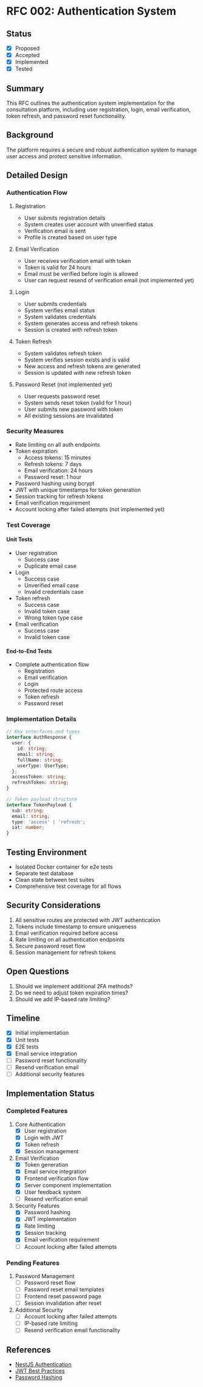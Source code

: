 # RFC 002: Authentication System

## Status
- [x] Proposed
- [x] Accepted
- [x] Implemented
- [x] Tested

## Summary
This RFC outlines the authentication system implementation for the consultation platform, including user registration, login, email verification, token refresh, and password reset functionality.

## Background
The platform requires a secure and robust authentication system to manage user access and protect sensitive information.

## Detailed Design

### Authentication Flow
1. Registration
   - User submits registration details
   - System creates user account with unverified status
   - Verification email is sent
   - Profile is created based on user type

2. Email Verification
   - User receives verification email with token
   - Token is valid for 24 hours
   - Email must be verified before login is allowed
   - User can request resend of verification email (not implemented yet)

3. Login
   - User submits credentials
   - System verifies email status
   - System validates credentials
   - System generates access and refresh tokens
   - Session is created with refresh token

4. Token Refresh
   - System validates refresh token
   - System verifies session exists and is valid
   - New access and refresh tokens are generated
   - Session is updated with new refresh token

5. Password Reset (not implemented yet)
   - User requests password reset
   - System sends reset token (valid for 1 hour)
   - User submits new password with token
   - All existing sessions are invalidated

### Security Measures
- Rate limiting on all auth endpoints
- Token expiration:
  - Access tokens: 15 minutes
  - Refresh tokens: 7 days
  - Email verification: 24 hours
  - Password reset: 1 hour
- Password hashing using bcrypt
- JWT with unique timestamps for token generation
- Session tracking for refresh tokens
- Email verification requirement
- Account locking after failed attempts (not implemented yet)

### Test Coverage
#### Unit Tests
- User registration
  - Success case
  - Duplicate email case
- Login
  - Success case
  - Unverified email case
  - Invalid credentials case
- Token refresh
  - Success case
  - Invalid token case
  - Wrong token type case
- Email verification
  - Success case
  - Invalid token case

#### End-to-End Tests
- Complete authentication flow
  - Registration
  - Email verification
  - Login
  - Protected route access
  - Token refresh
  - Password reset

### Implementation Details
```typescript
// Key interfaces and types
interface AuthResponse {
  user: {
    id: string;
    email: string;
    fullName: string;
    userType: UserType;
  };
  accessToken: string;
  refreshToken: string;
}

// Token payload structure
interface TokenPayload {
  sub: string;
  email: string;
  type: 'access' | 'refresh';
  iat: number;
}
```

## Testing Environment
- Isolated Docker container for e2e tests
- Separate test database
- Clean state between test suites
- Comprehensive test coverage for all flows

## Security Considerations
1. All sensitive routes are protected with JWT authentication
2. Tokens include timestamp to ensure uniqueness
3. Email verification required before access
4. Rate limiting on all authentication endpoints
5. Secure password reset flow
6. Session management for refresh tokens

## Open Questions
1. Should we implement additional 2FA methods?
2. Do we need to adjust token expiration times?
3. Should we add IP-based rate limiting?

## Timeline
- [x] Initial implementation
- [x] Unit tests
- [x] E2E tests
- [x] Email service integration
- [ ] Password reset functionality
- [ ] Resend verification email
- [ ] Additional security features

## Implementation Status
### Completed Features
1. Core Authentication
   - [x] User registration
   - [x] Login with JWT
   - [x] Token refresh
   - [x] Session management

2. Email Verification
   - [x] Token generation
   - [x] Email service integration
   - [x] Frontend verification flow
   - [x] Server component implementation
   - [x] User feedback system
   - [ ] Resend verification email

3. Security Features
   - [x] Password hashing
   - [x] JWT implementation
   - [x] Rate limiting
   - [x] Session tracking
   - [x] Email verification requirement
   - [ ] Account locking after failed attempts

### Pending Features
1. Password Management
   - [ ] Password reset flow
   - [ ] Password reset email templates
   - [ ] Frontend reset password page
   - [ ] Session invalidation after reset

2. Additional Security
   - [ ] Account locking after failed attempts
   - [ ] IP-based rate limiting
   - [ ] Resend verification email functionality

## References
- [NestJS Authentication](https://docs.nestjs.com/security/authentication)
- [JWT Best Practices](https://auth0.com/blog/jwt-authentication-best-practices/)
- [Password Hashing](https://cheatsheetseries.owasp.org/cheatsheets/Password_Storage_Cheat_Sheet.html) 